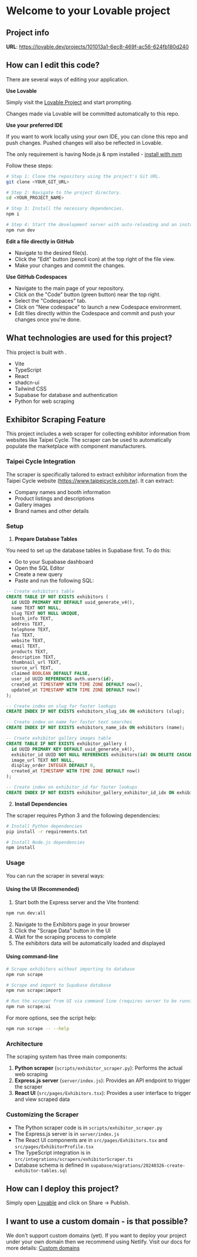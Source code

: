 # Welcome to your Lovable project

## Project info

**URL**: https://lovable.dev/projects/101013a1-6ec8-469f-ac56-624fb180d240

## How can I edit this code?

There are several ways of editing your application.

**Use Lovable**

Simply visit the [Lovable Project](https://lovable.dev/projects/101013a1-6ec8-469f-ac56-624fb180d240) and start prompting.

Changes made via Lovable will be committed automatically to this repo.

**Use your preferred IDE**

If you want to work locally using your own IDE, you can clone this repo and push changes. Pushed changes will also be reflected in Lovable.

The only requirement is having Node.js & npm installed - [install with nvm](https://github.com/nvm-sh/nvm#installing-and-updating)

Follow these steps:

```sh
# Step 1: Clone the repository using the project's Git URL.
git clone <YOUR_GIT_URL>

# Step 2: Navigate to the project directory.
cd <YOUR_PROJECT_NAME>

# Step 3: Install the necessary dependencies.
npm i

# Step 4: Start the development server with auto-reloading and an instant preview.
npm run dev
```

**Edit a file directly in GitHub**

- Navigate to the desired file(s).
- Click the "Edit" button (pencil icon) at the top right of the file view.
- Make your changes and commit the changes.

**Use GitHub Codespaces**

- Navigate to the main page of your repository.
- Click on the "Code" button (green button) near the top right.
- Select the "Codespaces" tab.
- Click on "New codespace" to launch a new Codespace environment.
- Edit files directly within the Codespace and commit and push your changes once you're done.

## What technologies are used for this project?

This project is built with .

- Vite
- TypeScript
- React
- shadcn-ui
- Tailwind CSS
- Supabase for database and authentication
- Python for web scraping

## Exhibitor Scraping Feature

This project includes a web scraper for collecting exhibitor information from websites like Taipei Cycle. The scraper can be used to automatically populate the marketplace with component manufacturers.

### Taipei Cycle Integration

The scraper is specifically tailored to extract exhibitor information from the Taipei Cycle website (https://www.taipeicycle.com.tw). It can extract:

- Company names and booth information
- Product listings and descriptions
- Gallery images
- Brand names and other details

### Setup

1. **Prepare Database Tables**

You need to set up the database tables in Supabase first. To do this:

- Go to your Supabase dashboard
- Open the SQL Editor
- Create a new query
- Paste and run the following SQL:

```sql
-- Create exhibitors table
CREATE TABLE IF NOT EXISTS exhibitors (
  id UUID PRIMARY KEY DEFAULT uuid_generate_v4(),
  name TEXT NOT NULL,
  slug TEXT NOT NULL UNIQUE,
  booth_info TEXT,
  address TEXT,
  telephone TEXT,
  fax TEXT,
  website TEXT,
  email TEXT,
  products TEXT,
  description TEXT,
  thumbnail_url TEXT,
  source_url TEXT,
  claimed BOOLEAN DEFAULT FALSE,
  user_id UUID REFERENCES auth.users(id),
  created_at TIMESTAMP WITH TIME ZONE DEFAULT now(),
  updated_at TIMESTAMP WITH TIME ZONE DEFAULT now()
);

-- Create index on slug for faster lookups
CREATE INDEX IF NOT EXISTS exhibitors_slug_idx ON exhibitors (slug);

-- Create index on name for faster text searches
CREATE INDEX IF NOT EXISTS exhibitors_name_idx ON exhibitors (name);

-- Create exhibitor gallery images table
CREATE TABLE IF NOT EXISTS exhibitor_gallery (
  id UUID PRIMARY KEY DEFAULT uuid_generate_v4(),
  exhibitor_id UUID NOT NULL REFERENCES exhibitors(id) ON DELETE CASCADE,
  image_url TEXT NOT NULL,
  display_order INTEGER DEFAULT 0,
  created_at TIMESTAMP WITH TIME ZONE DEFAULT now()
);

-- Create index on exhibitor_id for faster lookups
CREATE INDEX IF NOT EXISTS exhibitor_gallery_exhibitor_id_idx ON exhibitor_gallery (exhibitor_id);
```

2. **Install Dependencies**

The scraper requires Python 3 and the following dependencies:
```sh
# Install Python dependencies
pip install -r requirements.txt

# Install Node.js dependencies
npm install
```

### Usage

You can run the scraper in several ways:

#### Using the UI (Recommended)

1. Start both the Express server and the Vite frontend:
```sh
npm run dev:all
```

2. Navigate to the Exhibitors page in your browser
3. Click the "Scrape Data" button in the UI
4. Wait for the scraping process to complete
5. The exhibitors data will be automatically loaded and displayed

#### Using command-line

```sh
# Scrape exhibitors without importing to database
npm run scrape

# Scrape and import to Supabase database
npm run scrape:import

# Run the scraper from UI via command line (requires server to be running)
npm run scrape:ui
```

For more options, see the script help:
```sh
npm run scrape -- --help
```

### Architecture

The scraping system has three main components:

1. **Python scraper** (`scripts/exhibitor_scraper.py`): Performs the actual web scraping
2. **Express.js server** (`server/index.js`): Provides an API endpoint to trigger the scraper
3. **React UI** (`src/pages/Exhibitors.tsx`): Provides a user interface to trigger and view scraped data

### Customizing the Scraper

- The Python scraper code is in `scripts/exhibitor_scraper.py`
- The Express.js server is in `server/index.js`
- The React UI components are in `src/pages/Exhibitors.tsx` and `src/pages/ExhibitorProfile.tsx`
- The TypeScript integration is in `src/integrations/scrapers/exhibitorScraper.ts`
- Database schema is defined in `supabase/migrations/20240326-create-exhibitor-tables.sql`

## How can I deploy this project?

Simply open [Lovable](https://lovable.dev/projects/101013a1-6ec8-469f-ac56-624fb180d240) and click on Share -> Publish.

## I want to use a custom domain - is that possible?

We don't support custom domains (yet). If you want to deploy your project under your own domain then we recommend using Netlify. Visit our docs for more details: [Custom domains](https://docs.lovable.dev/tips-tricks/custom-domain/)
